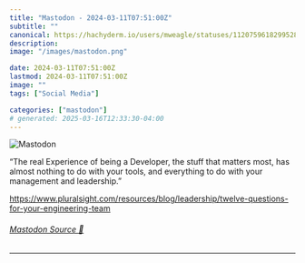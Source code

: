 ```yaml
---
title: "Mastodon - 2024-03-11T07:51:00Z"
subtitle: ""
canonical: https://hachyderm.io/users/mweagle/statuses/112075961829952880
description:
image: "/images/mastodon.png"

date: 2024-03-11T07:51:00Z
lastmod: 2024-03-11T07:51:00Z
image: ""
tags: ["Social Media"]

categories: ["mastodon"]
# generated: 2025-03-16T12:33:30-04:00
---
```

![Mastodon](/images/mastodon.png)

<p>“The real Experience of being a Developer, the stuff that matters most, has almost nothing to do with your tools, and everything to do with your management and leadership.”</p><p><a href="https://www.pluralsight.com/resources/blog/leadership/twelve-questions-for-your-engineering-team" target="_blank" rel="nofollow noopener noreferrer" translate="no"><span class="invisible">https://www.</span><span class="ellipsis">pluralsight.com/resources/blog</span><span class="invisible">/leadership/twelve-questions-for-your-engineering-team</span></a></p>


###### [Mastodon Source 🐘](https://hachyderm.io/@mweagle/112075961829952880)

___
